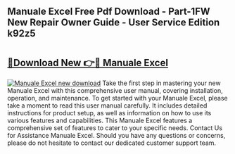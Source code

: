 ## Manuale Excel Free Pdf Download - Part-1FW New Repair Owner Guide - User Service Edition k92z5

# <h2><a href="http://cf14648.oget.top/?id=Manuale+Excel">🔗Download New 👉🔴 Manuale Excel</a></h2>

[![Manuale Excel new download](https://i.imgur.com/5g1atiW.png)](http://cf14648.oget.top/?id=Manuale+Excel)
Take the first step in mastering your new Manuale Excel with this comprehensive user manual, covering installation, operation, and maintenance. To get started with your Manuale Excel, please take a moment to read this user manual carefully. It includes detailed instructions for product setup, as well as information on how to use its various features and capabilities. This Manuale Excel features a comprehensive set of features to cater to your specific needs. Contact Us for Assistance Manuale Excel. Should you have any questions or concerns, please do not hesitate to contact our dedicated customer support team.
